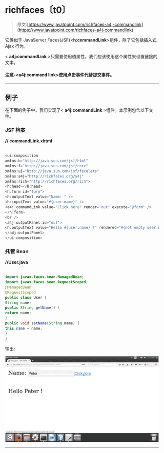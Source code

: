 # richfaces〔t0〕

> 原文:[https://www.javatpoint.com/richfaces-a4j-commandlink](https://www.javatpoint.com/richfaces-a4j-commandlink)

它类似于 JavaServer Faces(JSF)<**h:commandLink**>组件，除了它包括插入式 Ajax 行为。

< **a4j:commandLink** >只需要使用值属性。我们应该使用这个属性来设置链接的文本。

#### 注意-<**a4j:command link**>使用点击事件代替提交事件。

* * *

## 例子

在下面的例子中，我们实现了< **a4j:commandLink** >组件。本示例包含以下文件。

### JSF 档案

**// commandLink.xhtml**

```java

<ui:composition 
xmlns:h="http://java.sun.com/jsf/html"
xmlns:f="http://java.sun.com/jsf/core"
xmlns:ui="http://java.sun.com/jsf/facelets"
xmlns:a4j="http://richfaces.org/a4j"
xmlns:rich="http://richfaces.org/rich">
<h:head></h:head>
<h:form id="form">
<h:outputText value="Name: " />
<h:inputText value="#{user.name}" />
<a4j:commandLink value="Click here" render="out" execute="@form" />
</h:form>
<br />
<a4j:outputPanel id="out">
<h:outputText value="Hello #{user.name} !" rendered="#{not empty user.name}" />
</a4j:outputPanel>
</ui:composition>

```

### 托管 Bean

**//User.java**

```java

import javax.faces.bean.ManagedBean;
import javax.faces.bean.RequestScoped;
@ManagedBean
@RequestScoped
public class User {
String name;
public String getName() {
return name;
}
public void setName(String name) {
this.name = name;
}
}

```

输出:

![RichFaces A4j commandlink 1](img/2b67ac76fdc2cd8fe3c42959fd399f02.png)

* * *